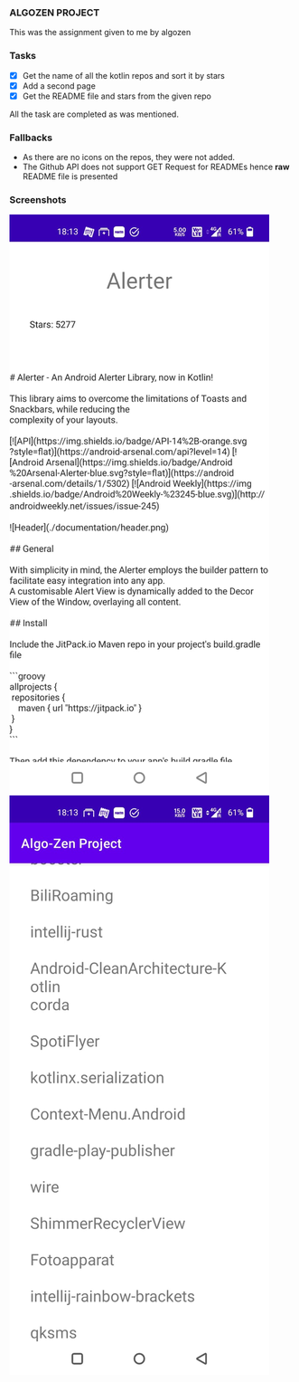 ### ALGOZEN PROJECT

This was the assignment given to me by algozen

### Tasks
- [x] Get the name of all the kotlin repos and sort it by stars
- [x] Add a second page 
- [x] Get the README file and stars from the given repo

All the task are completed as was mentioned.

### Fallbacks
- As there are no icons on the repos, they were not added.
- The Github API does not support GET Request for READMEs hence **raw** README file is presented

### Screenshots
![Screenshot1](./screenshot1.jpeg)
![Screenshot2](./screenshot2.jpeg)
